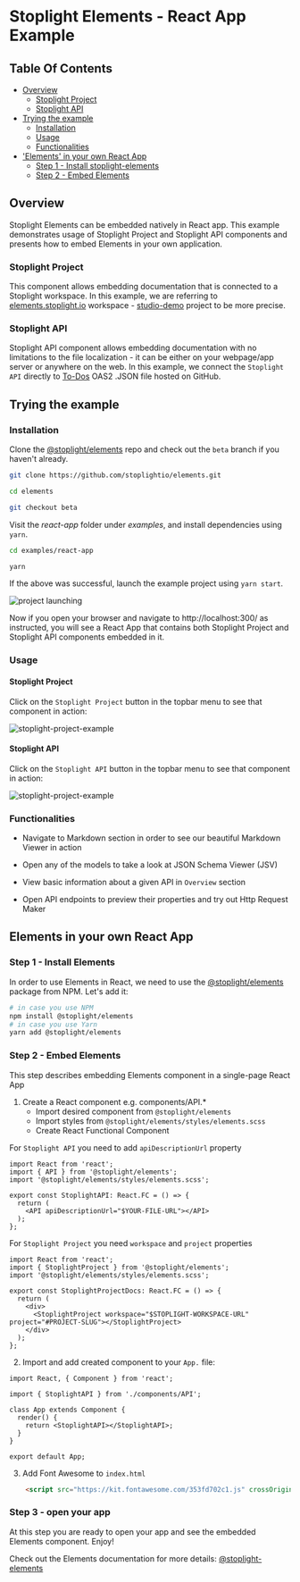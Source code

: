 # Stoplight Elements - React App Example

## Table Of Contents

* [Overview](#overview)
  * [Stoplight Project](#stoplight-project)
  * [Stoplight API](#stoplight-api)
* [Trying the example](#trying-the-example)
  * [Installation](#installation)
  * [Usage](#usage)
  * [Functionalities](#functionalities)
* ['Elements' in your own React App](#elements-in-your-own-react-app)
  * [Step 1 - Install stoplight-elements](#step-1-install-elements)
  * [Step 2 - Embed Elements](#embed-elements)

## Overview

Stoplight Elements can be embedded natively in React app. This example demonstrates usage of Stoplight Project and Stoplight API components and presents how to embed Elements in your own application.

### Stoplight Project

This component allows embedding documentation that is connected to a Stoplight workspace. In this example, we are referring to [elements.stoplight.io](https://elements.stoplight.io) workspace - [studio-demo](https://elements.stoplight.io/docs/studio-demo) project to be more precise.

### Stoplight API

Stoplight API component allows embedding documentation with no limitations to the file localization - it can be either on your webpage/app server or anywhere on the web. In this example, we connect the `Stoplight API` directly to [To-Dos](https://raw.githubusercontent.com/stoplightio/studio-demo/master/reference/todos/openapi.v1.json) OAS2 .JSON file hosted on GitHub.

## Trying the example

### Installation

Clone the [@stoplight/elements](https://github.com/stoplightio/elements/tree/beta/) repo and check out the `beta` branch if you haven't already.

```bash
git clone https://github.com/stoplightio/elements.git

cd elements

git checkout beta
```

Visit the *react-app* folder under *examples*, and install dependencies using `yarn`.

```bash
cd examples/react-app

yarn
```

If the above was successful, launch the example project using `yarn start`.

![project launching](https://user-images.githubusercontent.com/58433203/92106507-c7e19e80-ede4-11ea-99f6-190ab309c424.png)

Now if you open your browser and navigate to http://localhost:300/ as instructed, you will see a React App that contains both Stoplight Project and Stoplight API components embedded in it.

### Usage

#### **Stoplight Project**

Click on the `Stoplight Project` button in the topbar menu to see that component in action:

![stoplight-project-example](https://user-images.githubusercontent.com/58433203/92106502-c617db00-ede4-11ea-8331-34b65bd36391.png)

#### **Stoplight API**

Click on the `Stoplight API` button in the topbar menu to see that component in action:

![stoplight-project-example](https://user-images.githubusercontent.com/58433203/92106493-c31cea80-ede4-11ea-95fa-e786b6b00efa.png)

### **Functionalities**

* Navigate to Markdown section in order to see our beautiful Markdown Viewer in action

* Open any of the models to take a look at JSON Schema Viewer (JSV)

* View basic information about a given API in `Overview` section

* Open API endpoints to preview their properties and try out Http Request Maker

## Elements in your own React App

### Step 1 - Install Elements

In order to use Elements in React, we need to use the [@stoplight/elements](https://www.npmjs.com/package/@stoplight/elements) package from NPM. Let's add it:

```bash
# in case you use NPM
npm install @stoplight/elements
# in case you use Yarn
yarn add @stoplight/elements
```

### Step 2 - Embed Elements

This step describes embedding Elements component in a single-page React App

1. Create a React component e.g. components/API.*
   * Import desired component from `@stoplight/elements`
   * Import styles from `@stoplight/elements/styles/elements.scss`
   * Create React Functional Component

For `Stoplight API` you need to add `apiDescriptionUrl` property

```tsx
import React from 'react';
import { API } from '@stoplight/elements';
import '@stoplight/elements/styles/elements.scss';

export const StoplightAPI: React.FC = () => {
  return (
    <API apiDescriptionUrl="$YOUR-FILE-URL"></API>
  );
};
```

For `Stoplight Project` you need `workspace` and `project` properties

```tsx
import React from 'react';
import { StoplightProject } from '@stoplight/elements';
import '@stoplight/elements/styles/elements.scss';

export const StoplightProjectDocs: React.FC = () => {
  return (
    <div>
      <StoplightProject workspace="$STOPLIGHT-WORKSPACE-URL" project="#PROJECT-SLUG"></StoplightProject>
    </div>
  );
};
```

2. Import and add created component to your `App.` file:

```tsx
import React, { Component } from 'react';

import { StoplightAPI } from './components/API';

class App extends Component {
  render() {
    return <StoplightAPI></StoplightAPI>;
  }
}

export default App;

```

3. Add Font Awesome to `index.html`

```html
    <script src="https://kit.fontawesome.com/353fd702c1.js" crossOrigin="anonymous"></script>
```

### Step 3 - open your app

At this step you are ready to open your app and see the embedded Elements component. Enjoy!

Check out the Elements documentation for more details: [@stoplight-elements](https://www.npmjs.com/package/@stoplight/elements)